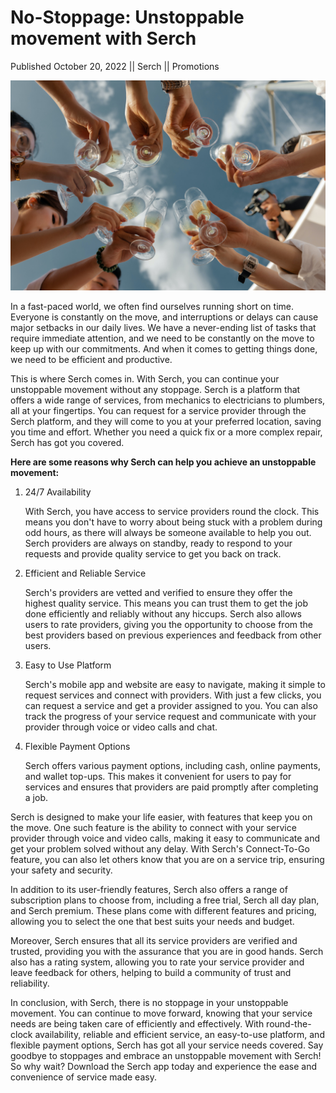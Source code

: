 # No-Stoppage: Unstoppable movement with Serch

Published October 20, 2022 || Serch || Promotions

![No stoppage of movement](../../../../../assets/blog/cheers-to-a-new-beginning.jpg)

In a fast-paced world, we often find ourselves running short on time. Everyone is constantly on the move, and interruptions or delays can cause major setbacks in our daily lives. We have a never-ending list of tasks that require immediate attention, and we need to be constantly on the move to keep up with our commitments. And when it comes to getting things done, we need to be efficient and productive.

This is where Serch comes in. With Serch, you can continue your unstoppable movement without any stoppage. Serch is a platform that offers a wide range of services, from mechanics to electricians to plumbers, all at your fingertips. You can request for a service provider through the Serch platform, and they will come to you at your preferred location, saving you time and effort. Whether you need a quick fix or a more complex repair, Serch has got you covered.

**Here are some reasons why Serch can help you achieve an unstoppable movement:**

1. 24/7 Availability

    With Serch, you have access to service providers round the clock. This means you don't have to worry about being stuck with a problem during odd hours, as there will always be someone available to help you out. Serch providers are always on standby, ready to respond to your requests and provide quality service to get you back on track.

2. Efficient and Reliable Service

    Serch's providers are vetted and verified to ensure they offer the highest quality service. This means you can trust them to get the job done efficiently and reliably without any hiccups. Serch also allows users to rate providers, giving you the opportunity to choose from the best providers based on previous experiences and feedback from other users.

3. Easy to Use Platform

    Serch's mobile app and website are easy to navigate, making it simple to request services and connect with providers. With just a few clicks, you can request a service and get a provider assigned to you. You can also track the progress of your service request and communicate with your provider through voice or video calls and chat.

4. Flexible Payment Options

    Serch offers various payment options, including cash, online payments, and wallet top-ups. This makes it convenient for users to pay for services and ensures that providers are paid promptly after completing a job.

Serch is designed to make your life easier, with features that keep you on the move. One such feature is the ability to connect with your service provider through voice and video calls, making it easy to communicate and get your problem solved without any delay. With Serch's Connect-To-Go feature, you can also let others know that you are on a service trip, ensuring your safety and security.

In addition to its user-friendly features, Serch also offers a range of subscription plans to choose from, including a free trial, Serch all day plan, and Serch premium. These plans come with different features and pricing, allowing you to select the one that best suits your needs and budget.

Moreover, Serch ensures that all its service providers are verified and trusted, providing you with the assurance that you are in good hands. Serch also has a rating system, allowing you to rate your service provider and leave feedback for others, helping to build a community of trust and reliability.

In conclusion, with Serch, there is no stoppage in your unstoppable movement. You can continue to move forward, knowing that your service needs are being taken care of efficiently and effectively. With round-the-clock availability, reliable and efficient service, an easy-to-use platform, and flexible payment options, Serch has got all your service needs covered. Say goodbye to stoppages and embrace an unstoppable movement with Serch! So why wait? Download the Serch app today and experience the ease and convenience of service made easy.
